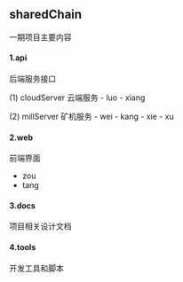 ## sharedChain
一期项目主要内容

#### 1.api 

后端服务接口

(1) cloudServer 云端服务 
    -   luo
    -   xiang
    
(2)	millServer 矿机服务
    - wei
    - kang
    - xie 
    - xu
    
#### 2.web 

前端界面
- zou
- tang
#### 3.docs

项目相关设计文档


#### 4.tools 

开发工具和脚本
